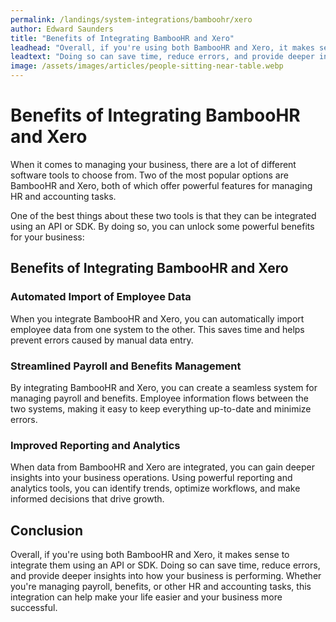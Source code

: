 ```yaml
---
permalink: /landings/system-integrations/bamboohr/xero
author: Edward Saunders
title: "Benefits of Integrating BambooHR and Xero"
leadhead: "Overall, if you're using both BambooHR and Xero, it makes sense to integrate them using an API or SDK"
leadtext: "Doing so can save time, reduce errors, and provide deeper insights into how your business is performing. Whether you're managing payroll, benefits, or other HR and accounting tasks, this integration can help make your life easier and your business more successful."
image: /assets/images/articles/people-sitting-near-table.webp
---
```

<div class="arttext">
<h1>Benefits of Integrating BambooHR and Xero</h1>

<p>When it comes to managing your business, there are a lot of different software tools to choose from. Two of the most popular options are BambooHR and Xero, both of which offer powerful features for managing HR and accounting tasks.</p>

<p>One of the best things about these two tools is that they can be integrated using an API or SDK. By doing so, you can unlock some powerful benefits for your business:</p>

<h2>Benefits of Integrating BambooHR and Xero</h2>

<h3>Automated Import of Employee Data</h3>
<p>When you integrate BambooHR and Xero, you can automatically import employee data from one system to the other. This saves time and helps prevent errors caused by manual data entry.</p>

<h3>Streamlined Payroll and Benefits Management</h3>
<p>By integrating BambooHR and Xero, you can create a seamless system for managing payroll and benefits. Employee information flows between the two systems, making it easy to keep everything up-to-date and minimize errors.</p>

<h3>Improved Reporting and Analytics</h3>
<p>When data from BambooHR and Xero are integrated, you can gain deeper insights into your business operations. Using powerful reporting and analytics tools, you can identify trends, optimize workflows, and make informed decisions that drive growth.</p>

<h2>Conclusion</h2>
<p>Overall, if you're using both BambooHR and Xero, it makes sense to integrate them using an API or SDK. Doing so can save time, reduce errors, and provide deeper insights into how your business is performing. Whether you're managing payroll, benefits, or other HR and accounting tasks, this integration can help make your life easier and your business more successful.</p>

</div>